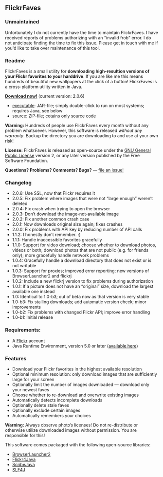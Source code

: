 ## FlickrFaves

### Unmaintained

Unfortunately I do not currently have the time to maintain FlickrFaves. I have received reports of problems authorizing with an "invalid frob" error. I do not anticipate finding the time to fix this issue. Please get in touch with me if you'd like to take over maintenance of this tool.

### Readme

FlickrFaves is a small utility for **downloading high-resultion versions of your Flickr favorites to your harddrive**. If you are like me this means hundreds of beautiful new wallpapers at the click of a button! FlickrFaves is a cross-platform utility written in Java.

[**Download now!**](https://github.com/magnusvk/FlickrFaves/releases/download/v2.0.6/FlickrFaves-2.0.6.jar) (current version: 2.0.6)

* [executable](https://github.com/magnusvk/FlickrFaves/releases/download/v2.0.6/FlickrFaves-2.0.6.jar): JAR-file; simply double-click to run on most systems; requires Java, see below
* [source](https://github.com/magnusvk/FlickrFaves/archive/v2.0.6.zip): ZIP-file; cotains only source code

**Warning:** Hundreds of people use FlickrFaves every month without any problem whatsoever. However, this software is released *without any warranty*. Backup the directory you are downloading to and use at your own risk!

**License:** FlickrFaves is released as open-source under the [GNU General Public License](http://www.gnu.org/licenses/gpl.html) version 2, or any later version published by the Free Software Foundation.

**Questions? Problems? Comments? Bugs?** — [file an issue!](https://github.com/magnusvk/FlickrFaves/issues)

### Changelog

* 2.0.6: Use SSL, now that Flickr requires it
* 2.0.5: Fix problem where images that were not “large enough” weren’t deleted
* 2.0.4: Fix crash when trying to open the browser
* 2.0.3: Don’t download the image-not-available image
* 2.0.2: Fix another common crash case
* 2.0.1: Now downloads original size again; fixes crashes
* 2.0.0: Fix problems with API key by reducing number of API calls
* 1.1.2: I honestly don’t remember. :)
* 1.1.1: Handle inaccessible favorites gracefully
* 1.1.0: Support for video download; choose whether to download photos, videos or both; download photos that are not public (e.g. for friends only); more gracefully handle network problems
* 1.0.4: Gracefully handle a download directory that does not exist or is not writable
* 1.0.3: Support for proxies; improved error reporting; new versions of BrowserLauncher2 and flickrj
* 1.0.2: Include a new flickrj version to fix problems during authorization
* 1.0.1: If a picture does not have an “original” size, download the largest available one instead
* 1.0: Identical to 1.0-b3; out of beta now as that version is very stable
* 1.0-b3: Fix stalling downloads; add automatic version check; minor improvements
* 1.0-b2: Fix problems with changed Flickr API; improve error handling
* 1.0-b1: Initial release

### Requirements:

* A [Flickr](http://www.flickr.com/) account
* Java Runtime Environment, version 5.0 or later ([available here](http://www.java.com/en/download/index.jsp))

### Features

* Download your Flickr favorites in the highest available resolution
* Optional minimum resolution: only download images that are sufficiently large for your screen
* Optionally limit the number of images downloaded — download only your newest faves
* Choose whether to re-download and overwrite existing images
* Automatically detects incomplete downloads
* Optionally delete stale faves
* Optionally exclude certain images
* Automatically remembers your choices

**Warning:** Always observe photo’s licenses! Do not re-distribute or otherwise utilize downloaded images without permission. You are responsible for this!

This software comes packaged with the following open-source libraries:

* [BrowserLauncher2](http://sf.net/projects/browserlaunch2)
* [Flickr4Java](https://github.com/boncey/Flickr4Java)
* [ScribeJava](https://github.com/scribejava/scribejava)
* [SLF4J](https://github.com/qos-ch/slf4j)
